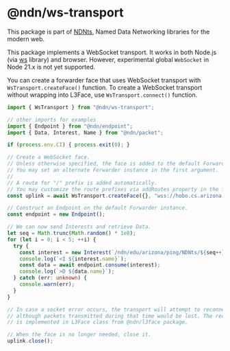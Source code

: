 # @ndn/ws-transport

This package is part of [NDNts](https://yoursunny.com/p/NDNts/), Named Data Networking libraries for the modern web.

This package implements a WebSocket transport.
It works in both Node.js (via [ws](https://www.npmjs.com/package/ws) library) and browser.
However, experimental global `WebSocket` in Node 21.x is not yet supported.

You can create a forwarder face that uses WebSocket transport with `WsTransport.createFace()` function.
To create a WebSocket transport without wrapping into L3Face, use `WsTransport.connect()` function.

```ts
import { WsTransport } from "@ndn/ws-transport";

// other imports for examples
import { Endpoint } from "@ndn/endpoint";
import { Data, Interest, Name } from "@ndn/packet";

if (process.env.CI) { process.exit(0); }

// Create a WebSocket face.
// Unless otherwise specified, the face is added to the default Forwarder instance.
// You may set an alternate Forwarder instance in the first argument.
//
// A route for "/" prefix is added automatically.
// You may customize the route prefixes via addRoutes property in the first argument.
const uplink = await WsTransport.createFace({}, "wss://hobo.cs.arizona.edu/ws/");

// Construct an Endpoint on the default Forwarder instance.
const endpoint = new Endpoint();

// We can now send Interests and retrieve Data.
let seq = Math.trunc(Math.random() * 1e8);
for (let i = 0; i < 5; ++i) {
  try {
    const interest = new Interest(`/ndn/edu/arizona/ping/NDNts/${seq++}`);
    console.log(`<I ${interest.name}`);
    const data = await endpoint.consume(interest);
    console.log(`>D ${data.name}`);
  } catch (err: unknown) {
    console.warn(err);
  }
}

// In case a socket error occurs, the transport will attempt to reconnect automatically,
// although packets transmitted during that time would be lost. The reconnecting logic
// is implemented in L3Face class from @ndn/l3face package.

// When the face is no longer needed, close it.
uplink.close();
```
